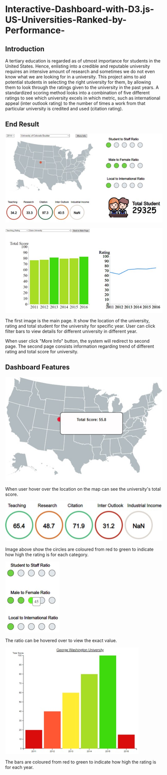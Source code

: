 # Interactive-Dashboard-with-D3.js-US-Universities-Ranked-by-Performance-

## Introduction

A tertiary education is regarded as of utmost importance for students in the United States. Hence, enlisting into a credible and reputable university requires an intensive amount of research and sometimes we do not even know what we are looking for in a university. This project aims to aid potential students in selecting the right university for them, by allowing them to look through the ratings given to the university in the past years. A standardized scoring method looks into a combination of five different ratings to see which university excels in which metric, such as international appeal (inter outlook rating) to the number of times a work from that particular university is credited and used (citation rating).

## End Result

![alt text](https://github.com/GuanSoh/Interactive-Dashboard-with-D3.js-US-Universities-Ranked-by-Performance-/blob/main/Image/Dashboard%201.jpg)

![alt text](https://github.com/GuanSoh/Interactive-Dashboard-with-D3.js-US-Universities-Ranked-by-Performance-/blob/main/Image/Dashboard%202.jpg)

The first image is the main page. It show the location of the university, rating and total student for the university for specific year. User can click filter bars to view details for different university in different year. 

When user click "More Info" button, the system will redirect to second page. The second page consists information regarding trend of different rating and total score for university. 

## Dashboard Features
![alt text](https://github.com/GuanSoh/Interactive-Dashboard-with-D3.js-US-Universities-Ranked-by-Performance-/blob/main/Image/Map.jpg)

When user hover over the location on the map can see the university's total score.

![alt text](https://github.com/GuanSoh/Interactive-Dashboard-with-D3.js-US-Universities-Ranked-by-Performance-/blob/main/Image/Circle%20bar.jpg)

Image above show the circles are coloured from red to green to indicate how high the rating is for each category.

![alt text](https://github.com/GuanSoh/Interactive-Dashboard-with-D3.js-US-Universities-Ranked-by-Performance-/blob/main/Image/Multiple%20circle.jpg)

The ratio can be hovered over to view the exact value.

![alt text](https://github.com/GuanSoh/Interactive-Dashboard-with-D3.js-US-Universities-Ranked-by-Performance-/blob/main/Image/Bar%20Chart.jpg)

The bars are coloured from red to green to indicate how high the rating is for each year.








